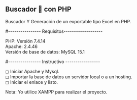 ## Buscador 🔎 con PHP
Buscador Y Generación de un exportable tipo Excel en PHP.


#---------------- Requisitos-------------------

PHP: Versión 7.4.14 <br>
Apache: 2.4.46 <br>
Versión de base de datos: MySQL 15.1 <br>


#---------------- Instructivo -----------------

◻ Iniciar Apache y Mysql. <br>
◻ Importar la base de datos un servidor local o a un hosting. <br>
◻ Iniciar el enlace y listo. <br>

Nota: Yo utilice XAMPP para realizar el proyecto.

